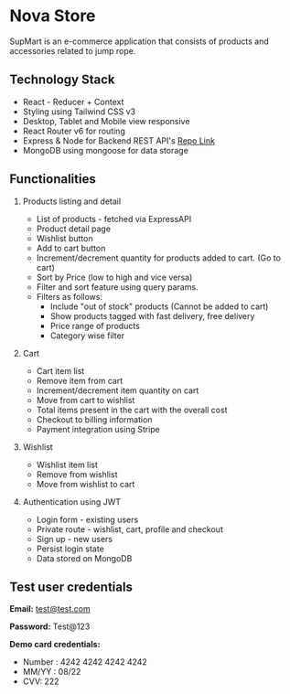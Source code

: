 # Nova Store
SupMart is an e-commerce application that consists of products and accessories related to jump rope.

## Technology Stack

- React - Reducer + Context
- Styling using Tailwind CSS v3
- Desktop, Tablet and Mobile view responsive
- React Router v6 for routing
- Express & Node for Backend REST API's [Repo Link](https://github.com/mohit-codes/nova-store--backend)
- MongoDB using mongoose for data storage

## Functionalities 

1. Products listing and detail

   - List of products - fetched via ExpressAPI
   - Product detail page
   - Wishlist button
   - Add to cart button
   - Increment/decrement quantity for products added to cart. (Go to cart)
   - Sort by Price (low to high and vice versa)
   - Filter and sort feature using query params.
   - Filters as follows:
     - Include "out of stock" products (Cannot be added to cart)
     - Show products tagged with fast delivery, free delivery 
     - Price range of products
     - Category wise filter

2. Cart

   - Cart item list
   - Remove item from cart
   - Increment/decrement item quantity on cart
   - Move from cart to wishlist
   - Total items present in the cart with the overall cost
   - Checkout to billing information
   - Payment integration using Stripe

3. Wishlist

   - Wishlist item list
   - Remove from wishlist
   - Move from wishlist to cart

4. Authentication using JWT
   - Login form - existing users
   - Private route - wishlist, cart, profile and checkout
   - Sign up - new users
   - Persist login state
   - Data stored on MongoDB

## Test user credentials

**Email:** test@test.com

**Password:** Test@123

**Demo card credentials:** 
 - Number : 4242 4242 4242 4242
 - MM/YY : 08/22
 - CVV: 222
